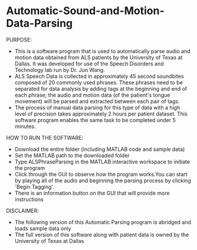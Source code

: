 # Automatic-Sound-and-Motion-Data-Parsing

PURPOSE:
- This is a software program that is used to automatically parse audio and motion data obtained from ALS patients by the University of Texas at Dallas. It was developed for use of the Speech Disorders and Technology lab run by Dr. Jun Wang.
- ALS Speech Data is collected in approximately 45 second soundbites composed of 20 commonly used phrases. These phrases need to be separated for data analysis by adding tags at the beginning and end of each phrase; the audio and motion data (of the patient's tongue movement) will be parsed and extracted between each pair of tags.
- The process of manual data parsing for this type of data with a high level of precision takes approximately 2 hours per patient dataset. This software program enables the same task to be completed under 5 minutes.

HOW TO RUN THE SOFTWARE:
- Download the entire folder (including MATLAB code and sample data)
- Set the MATLAB path to the downloaded folder
- Type ALSPhraseParsing in the MATLAB interactive workspace to initiate the program
- Click through the GUI to observe how the program works.You can start by playing all of the audio and beginning the parsing process by clicking 'Begin Tagging'. 
- There is an information button on the GUI that will provide more instructions

DISCLAIMER:
- The following version of this Automatic Parsing program is abridged and loads sample data only
- The full version of this software along with patient data is owned by the University of Texas at Dallas
